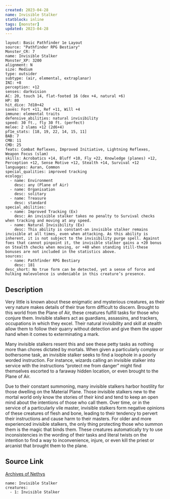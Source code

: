 ```yaml
---
created: 2023-04-28
name: Invisible Stalker
statblock: inline
tags: [monster]
updated: 2023-04-28
---
```

```statblock
layout: Basic Pathfinder 1e Layout
source: "Pathfinder RPG Bestiary"
Monster_CR: 7
name: Invisible Stalker
Monster_XP: 3200
alignment: N
size: Medium
type: outsider
subtype: (air, elemental, extraplanar)
INI: +8
perception: +12
senses: darkvision
AC: 20, touch 14, flat-footed 16 (dex +4, natural +6)
HP: 80
hit_dice: 7d10+42
saves: Fort +11, Ref +11, Will +4
immune: elemental traits
defensive_abilities: natural invisibility
speed: 30 ft., fly 30 ft. (perfect)
melee: 2 slams +12 (2d6+4)
pf1e_stats: [18, 19, 22, 14, 15, 11]
BAB: 7
CMB: 11
CMD: 25
feats: Combat Reflexes, Improved Initiative, Lightning Reflexes, Weapon Focus (slam)
skills: Acrobatics +14, Bluff +10, Fly +22, Knowledge (planes) +12, Perception +12, Sense Motive +12, Stealth +14, Survival +12
languages: Auran, Common
special_qualities: improved tracking
ecology:
  - name: Environment
    desc: any (Plane of Air)
  - name: Organisation
    desc: solitary
  - name: Treasure
    desc: standard
special_abilities:
  - name: Improved Tracking (Ex)
    desc: An invisible stalker takes no penalty to Survival checks when tracking and moving at any speed.
  - name: Natural Invisibility (Ex)
    desc: This ability is constant-an invisible stalker remains invisible at all times, even when attacking. As this ability is inherent, it is not subject to the invisibility purge spell. Against foes that cannot pinpoint it, the invisible stalker gains a +20 bonus on Stealth checks when moving, or +40 when standing still-these bonuses are not included in the statistics above.
sources:
  - name: Pathfinder RPG Bestiary
    desc: 181
desc_short: No true form can be detected, yet a sense of force and hulking malevolence is undeniable in this creature’s presence.
```
## Description
Very little is known about these enigmatic and mysterious creatures, as their very nature makes details of their true form difficult to discern. Brought to this world from the Plane of Air, these creatures fulfill tasks for those who conjure them. Invisible stalkers act as guardians, assassins, and trackers, occupations in which they excel. Their natural invisibility and skill at stealth allow them to follow their quarry without detection and give them the upper hand when it comes to exterminating a mark.

Many invisible stalkers resent this and see these petty tasks as nothing more than chores dictated by mortals. When given a particularly complex or bothersome task, an invisible stalker seeks to find a loophole in a poorly worded instruction. For instance, wizards calling an invisible stalker into service with the instructions “protect me from danger” might find themselves escorted to a faraway hidden location, or even brought to the Plane of Air.

Due to their constant summoning, many invisible stalkers harbor hostility for those dwelling on the Material Plane. Those invisible stalkers new to the mortal world only know the stories of their kind and tend to keep an open mind about the intentions of those who call them. Over time, or in the service of a particularly vile master, invisible stalkers form negative opinions of these creatures of flesh and bone, leading to their tendency to pervert their instructions and cause harm to their masters. For older and more experienced invisible stalkers, the only thing protecting those who summon them is the magic that binds them. These creatures automatically try to use inconsistencies in the wording of their tasks and literal twists on the intention to find a way to inconvenience, injure, or even kill the priest or arcanist that brought them to the plane.
## Source Link
[Archives of Nethys](https://aonprd.com/MonsterDisplay.aspx?ItemName=Invisible%20Stalker)
```encounter-table
name: Invisible Stalker
creatures:
  - 1: Invisible Stalker
```
